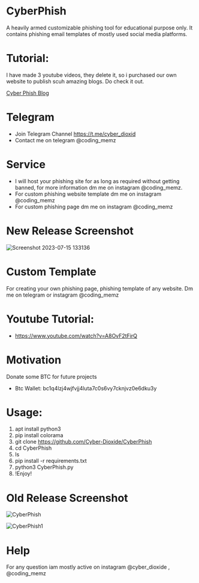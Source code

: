 # CyberPhish
A heavily armed customizable phishing tool for educational purpose only. It contains phishing email templates of mostly used social media platforms.
# Tutorial:
I have made 3 youtube videos, they delete it, so i purchased our own website to publish scuh amazing blogs. Do check it out.

[Cyber Phish Blog](https://www.cyberdioxide.com/2023/11/cyber-phish-next-generation-of-phishing.html)

# Telegram
* Join Telegram Channel https://t.me/cyber_dioxid
* Contact me on telegram @coding_memz

# Service
* I will host your phishing site for as long as required without getting banned, for more information dm me on instagram @coding_memz.
* For custom phishing website template dm me on instagram @coding_memz
* For custom phishing page dm me on instagram @coding_memz

# New Release Screenshot
![Screenshot 2023-07-15 133136](https://github.com/Cyber-Dioxide/CyberPhish/assets/93708296/b993cdf0-c884-4423-a775-cc3c58c895c8)

# Custom Template
For creating your own phishing page, phishing template of any website. Dm me on telegram or instagram @coding_memz

# Youtube Tutorial:
- https://www.youtube.com/watch?v=A8OvF2tFirQ

# Motivation
Donate some BTC for future projects
* Btc Wallet: bc1q4lzj4wjfvjj4luta7c0s6vy7cknjvz0e6dku3y

# Usage:
1. apt install python3
2. pip install colorama
3. git clone https://github.com/Cyber-Dioxide/CyberPhish
4. cd CyberPhish
5. ls
6. pip install -r requirements.txt
7. python3 CyberPhish.py
8. !Enjoy!


# Old Release Screenshot
![CyberPhish](https://user-images.githubusercontent.com/93708296/184074653-fc349ee4-2fe8-4ba7-be34-a8be88bcd4b2.png)

![CyberPhish1](https://user-images.githubusercontent.com/93708296/184074663-3e93f31c-c819-459f-ac7e-93e9d369b45c.png)


# Help
For any question iam mostly active on instagram @cyber_dioxide , @coding_memz
